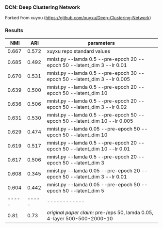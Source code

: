 ### DCN: Deep Clustering Network

Forked from xuyxu (https://github.com/xuyxu/Deep-Clustering-Network)

### Results


| NMI | ARI | parameters |
|-----|-----|------------|
| 0.667 | 0.572 | xuyxu repo standard values |
| 0.685 | 0.492 | mnist.py --lamda 0.5 --pre-epoch 20 --epoch 50 --latent_dim 3 --lr 0.01 |
| 0.670 | 0.531 | mnist.py --lamda 0.5 --pre-epoch 30 --epoch 50 --latent_dim 3 --lr 0.005|
| 0.639 | 0.500 | mnist.py --lamda 0.5 --pre-epoch 20 --epoch 50 --latent_dim 10|
| 0.636 | 0.506 | mnist.py --lamda 0.5 --pre-epoch 20 --epoch 50 --latent_dim 3 --lr 0.02 |
| 0.631 | 0.530 | mnist.py --lamda 0.5 --pre-epoch 50 --epoch 50 --latent_dim 10 --lr 0.005|
| 0.629 | 0.474 | mnist.py --lamda 0.05 --pre-epoch 50 --epoch 50 --latent_dim 10 |
| 0.619 | 0.517 | mnist.py --lamda 0.5 --pre-epoch 20 --epoch 50 --latent_dim 10 --lr 0.01 |
| 0.617 | 0.506 | mnist.py --lamda 0.5 --pre-epoch 20 --epoch 50 --latent_dim 3 |
| 0.608 | 0.345 | mnist.py --lamda 0.05 --pre-epoch 20 --epoch 50 --latent_dim 3 --lr 0.01|
| 0.604 | 0.442 | mnist.py --lamda 0.05 --pre-epoch 50 --epoch 50 --latent_dim 5|
|-----|-----|------------|
|0.81|0.73| *original paper claim:* pre-/eps 50, lamda 0.05, 4-layer 500-500-2000-10|


